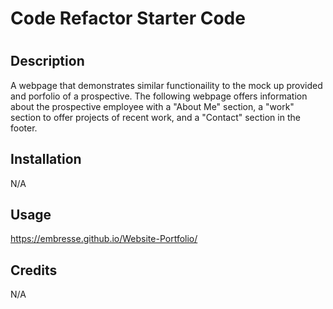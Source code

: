 # Code Refactor Starter Code
# <Horiseon Challenge>

## Description

A webpage that demonstrates similar functionaility to the mock up provided and porfolio of a prospective. The following webpage offers information about the prospective employee with a "About Me" section, a "work" section to offer projects of recent work, and a "Contact" section in the footer. 


## Installation

N/A

## Usage

https://embresse.github.io/Website-Portfolio/


## Credits

N/A